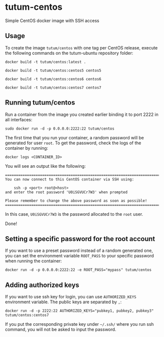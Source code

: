 tutum-centos
============

Simple CentOS docker image with SSH access


Usage
-----

To create the image `tutum/centos` with one tag per CentOS release, execute the following commands on the tutum-ubuntu repository folder:

	docker build -t tutum/centos:latest .

	docker build -t tutum/centos:centos5 centos5

	docker build -t tutum/centos:centos6 centos6

	docker build -t tutum/centos:centos7 centos7


Running tutum/centos
--------------------

Run a container from the image you created earlier binding it to port 2222 in all interfaces:

	sudo docker run -d -p 0.0.0.0:2222:22 tutum/centos

The first time that you run your container, a random password will be generated
for user `root`. To get the password, check the logs of the container by running:

	docker logs <CONTAINER_ID>

You will see an output like the following:

	========================================================================
	You can now connect to this CentOS container via SSH using:

	    ssh -p <port> root@<host>
	and enter the root password 'U0iSGVUCr7W3' when prompted

	Please remember to change the above password as soon as possible!
	========================================================================

In this case, `U0iSGVUCr7W3` is the password allocated to the `root` user.

Done!


Setting a specific password for the root account
------------------------------------------------

If you want to use a preset password instead of a random generated one, you can
set the environment variable `ROOT_PASS` to your specific password when running the container:

	docker run -d -p 0.0.0.0:2222:22 -e ROOT_PASS="mypass" tutum/centos

Adding authorized keys
----------------------

If you want to use ssh key for login, you can use `AUTHORIZED_KEYS` environment variable. The public keys are separated by `,`:

    docker run -d -p 2222:22 AUTHORIZED_KEYS="pubkey1, pubkey2, pubkey3" tutum/centos:centos7

If you put the corresponding private key under `~/.ssh/` where you run ssh command, you will not be asked to input the password.

